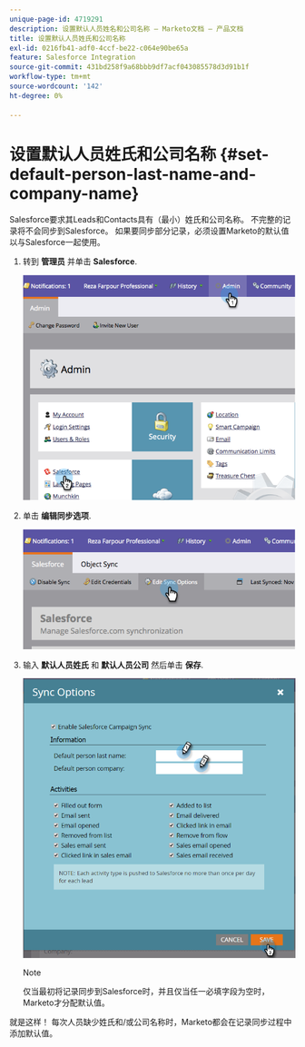 ```yaml
---
unique-page-id: 4719291
description: 设置默认人员姓名和公司名称 — Marketo文档 — 产品文档
title: 设置默认人员姓氏和公司名称
exl-id: 0216fb41-adf0-4ccf-be22-c064e90be65a
feature: Salesforce Integration
source-git-commit: 431bd258f9a68bbb9df7acf043085578d3d91b1f
workflow-type: tm+mt
source-wordcount: '142'
ht-degree: 0%

---
```


# 设置默认人员姓氏和公司名称 {#set-default-person-last-name-and-company-name}

Salesforce要求其Leads和Contacts具有（最小）姓氏和公司名称。 不完整的记录将不会同步到Salesforce。 如果要同步部分记录，必须设置Marketo的默认值以与Salesforce一起使用。

1. 转到 **管理员** 并单击 **Salesforce**.

   ![](assets/image2014-12-9-13-3a41-3a58.png)

1. 单击 **编辑同步选项**.

   ![](assets/image2014-12-9-13-3a42-3a6.png)

1. 输入 **默认人员姓氏** 和 **默认人员公司** 然后单击 **保存**.

   ![](assets/sync-options-hands.png)

   >[!NOTE]
   >
   >仅当最初将记录同步到Salesforce时，并且仅当任一必填字段为空时，Marketo才分配默认值。

就是这样！ 每次人员缺少姓氏和/或公司名称时，Marketo都会在记录同步过程中添加默认值。
